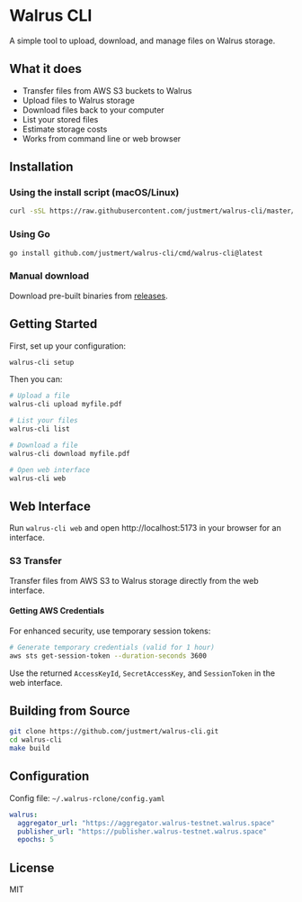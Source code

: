 # Walrus CLI

A simple tool to upload, download, and manage files on Walrus storage.

## What it does

- Transfer files from AWS S3 buckets to Walrus
- Upload files to Walrus storage
- Download files back to your computer
- List your stored files
- Estimate storage costs
- Works from command line or web browser

## Installation

### Using the install script (macOS/Linux)
```bash
curl -sSL https://raw.githubusercontent.com/justmert/walrus-cli/master/install.sh | bash
```

### Using Go
```bash
go install github.com/justmert/walrus-cli/cmd/walrus-cli@latest
```

### Manual download
Download pre-built binaries from [releases](https://github.com/justmert/walrus-cli/releases).

## Getting Started

First, set up your configuration:

```bash
walrus-cli setup
```

Then you can:

```bash
# Upload a file
walrus-cli upload myfile.pdf

# List your files
walrus-cli list

# Download a file
walrus-cli download myfile.pdf

# Open web interface
walrus-cli web
```

## Web Interface

Run `walrus-cli web` and open http://localhost:5173 in your browser for an interface.

### S3 Transfer

Transfer files from AWS S3 to Walrus storage directly from the web interface.

#### Getting AWS Credentials

For enhanced security, use temporary session tokens:

```bash
# Generate temporary credentials (valid for 1 hour)
aws sts get-session-token --duration-seconds 3600
```

Use the returned `AccessKeyId`, `SecretAccessKey`, and `SessionToken` in the web interface.

## Building from Source

```bash
git clone https://github.com/justmert/walrus-cli.git
cd walrus-cli
make build
```

## Configuration

Config file: `~/.walrus-rclone/config.yaml`

```yaml
walrus:
  aggregator_url: "https://aggregator.walrus-testnet.walrus.space"
  publisher_url: "https://publisher.walrus-testnet.walrus.space"
  epochs: 5
```

## License

MIT